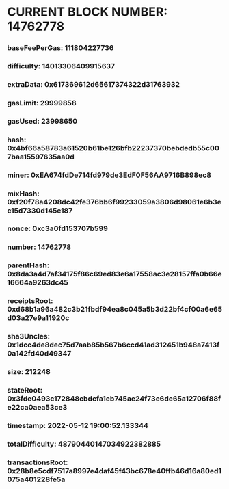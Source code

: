 # CURRENT BLOCK NUMBER: 14762778

### baseFeePerGas: 111804227736
### difficulty: 14013306409915637
### extraData: 0x617369612d65617374322d31763932
### gasLimit: 29999858
### gasUsed: 23998650
### hash: 0x4bf66a58783a61520b61be126bfb22237370bebdedb55c007baa15597635aa0d
### miner: 0xEA674fdDe714fd979de3EdF0F56AA9716B898ec8
### mixHash: 0xf20f78a4208dc42fe376bb6f99233059a3806d98061e6b3ec15d7330d145e187
### nonce: 0xc3a0fd153707b599
### number: 14762778
### parentHash: 0x8da3a4d7af34175f86c69ed83e6a17558ac3e28157ffa0b66e16664a9263dc45
### receiptsRoot: 0xd68b1a96a482c3b21fbdf94ea8c045a5b3d22bf4cf00a6e65d03a27e9a11920c
### sha3Uncles: 0x1dcc4de8dec75d7aab85b567b6ccd41ad312451b948a7413f0a142fd40d49347
### size: 212248
### stateRoot: 0x3fde0493c172848cbdcfa1eb745ae24f73e6de65a12706f88fe22ca0aea53ce3
### timestamp: 2022-05-12 19:00:52.133344
### totalDifficulty: 48790440147034922382885
### transactionsRoot: 0x28b8e5cdf7517a8997e4daf45f43bc678e40ffb46d16a80ed1075a401228fe5a
